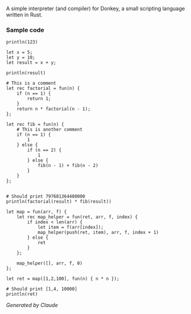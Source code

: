A simple interpreter (and compiler) for Donkey, a small scripting language written in Rust.

### Sample code
```
println(123)

let x = 5;
let y = 10;
let result = x + y;

println(result)

# This is a comment
let rec factorial = fun(n) {
	if (n == 1) {
		return 1;
	}
	return n * factorial(n - 1);
};

let rec fib = fun(n) {
	# This is another comment
	if (n == 1) {
		1
	} else {
		if (n == 2) {
			1
		} else {
			fib(n - 1) + fib(n - 2)
		} 
	}
};


# Should print 797681364480000
println(factorial(result) * fib(result))

let map = fun(arr, f) {
	let rec map_helper = fun(ret, arr, f, index) {
		if index < len(arr) {
			let item = f(arr[index]);
			map_helper(push(ret, item), arr, f, index + 1)
		} else {
			ret
		}
	};

	map_helper([], arr, f, 0)
};

let ret = map([1,2,100], fun(n) { n * n });

# Should print [1,4, 10000]
println(ret)
```

*Generated by Claude*
